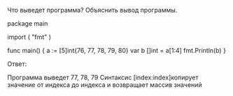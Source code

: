 Что выведет программа? Объяснить вывод программы.

package main

import (
"fmt"
)

func main() {
a := [5]int{76, 77, 78, 79, 80}
var b []int = a[1:4]
fmt.Println(b)
}

Ответ:

Программа выведет 77, 78, 79
Синтаксис [index:index]копирует значение от индекса до индекса и возвращает массив значений